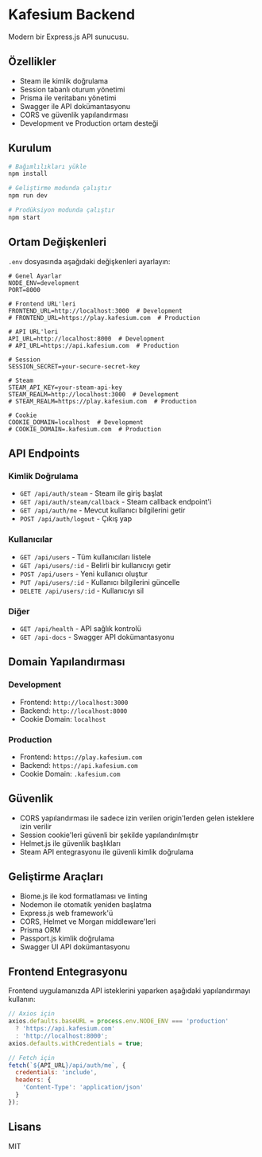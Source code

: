 # Kafesium Backend

Modern bir Express.js API sunucusu.

## Özellikler

- Steam ile kimlik doğrulama
- Session tabanlı oturum yönetimi
- Prisma ile veritabanı yönetimi
- Swagger ile API dokümantasyonu
- CORS ve güvenlik yapılandırması
- Development ve Production ortam desteği

## Kurulum

```bash
# Bağımlılıkları yükle
npm install

# Geliştirme modunda çalıştır
npm run dev

# Prodüksiyon modunda çalıştır
npm start
```

## Ortam Değişkenleri

`.env` dosyasında aşağıdaki değişkenleri ayarlayın:

```env
# Genel Ayarlar
NODE_ENV=development
PORT=8000

# Frontend URL'leri
FRONTEND_URL=http://localhost:3000  # Development
# FRONTEND_URL=https://play.kafesium.com  # Production

# API URL'leri
API_URL=http://localhost:8000  # Development
# API_URL=https://api.kafesium.com  # Production

# Session
SESSION_SECRET=your-secure-secret-key

# Steam
STEAM_API_KEY=your-steam-api-key
STEAM_REALM=http://localhost:3000  # Development
# STEAM_REALM=https://play.kafesium.com  # Production

# Cookie
COOKIE_DOMAIN=localhost  # Development
# COOKIE_DOMAIN=.kafesium.com  # Production
```

## API Endpoints

### Kimlik Doğrulama
- `GET /api/auth/steam` - Steam ile giriş başlat
- `GET /api/auth/steam/callback` - Steam callback endpoint'i
- `GET /api/auth/me` - Mevcut kullanıcı bilgilerini getir
- `POST /api/auth/logout` - Çıkış yap

### Kullanıcılar
- `GET /api/users` - Tüm kullanıcıları listele
- `GET /api/users/:id` - Belirli bir kullanıcıyı getir
- `POST /api/users` - Yeni kullanıcı oluştur
- `PUT /api/users/:id` - Kullanıcı bilgilerini güncelle
- `DELETE /api/users/:id` - Kullanıcıyı sil

### Diğer
- `GET /api/health` - API sağlık kontrolü
- `GET /api-docs` - Swagger API dokümantasyonu

## Domain Yapılandırması

### Development
- Frontend: `http://localhost:3000`
- Backend: `http://localhost:8000`
- Cookie Domain: `localhost`

### Production
- Frontend: `https://play.kafesium.com`
- Backend: `https://api.kafesium.com`
- Cookie Domain: `.kafesium.com`

## Güvenlik

- CORS yapılandırması ile sadece izin verilen origin'lerden gelen isteklere izin verilir
- Session cookie'leri güvenli bir şekilde yapılandırılmıştır
- Helmet.js ile güvenlik başlıkları
- Steam API entegrasyonu ile güvenli kimlik doğrulama

## Geliştirme Araçları

- Biome.js ile kod formatlaması ve linting
- Nodemon ile otomatik yeniden başlatma
- Express.js web framework'ü
- CORS, Helmet ve Morgan middleware'leri
- Prisma ORM
- Passport.js kimlik doğrulama
- Swagger UI API dokümantasyonu

## Frontend Entegrasyonu

Frontend uygulamanızda API isteklerini yaparken aşağıdaki yapılandırmayı kullanın:

```javascript
// Axios için
axios.defaults.baseURL = process.env.NODE_ENV === 'production'
  ? 'https://api.kafesium.com'
  : 'http://localhost:8000';
axios.defaults.withCredentials = true;

// Fetch için
fetch(`${API_URL}/api/auth/me`, {
  credentials: 'include',
  headers: {
    'Content-Type': 'application/json'
  }
});
```

## Lisans

MIT 